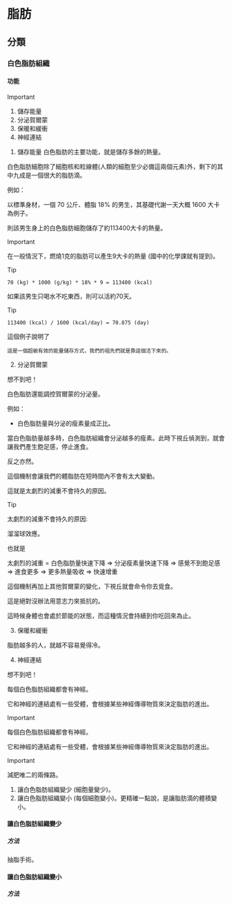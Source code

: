 # 脂肪
## 分類
### 白色脂肪組織
#### 功能
> [!IMPORTANT]
> 1. 儲存能量 
> 2. 分泌賀爾蒙
> 3. 保暖和緩衝
> 4. 神經連結


1. 儲存能量
白色脂肪的主要功能，就是儲存多餘的熱量。

白色脂肪細胞除了細胞核和粒線體(人類的細胞至少必備這兩個元素)外，剩下的其中九成是一個很大的脂肪滴。

例如：

以標準身材，一個 70 公斤、體脂 18% 的男生，其基礎代謝一天大概 1600 大卡為例子。

則該男生身上的白色脂肪細胞儲存了約113400大卡的熱量。

> [!IMPORTANT]
> 在一般情況下，燃燒1克的脂肪可以產生9大卡的熱量 (國中的化學課就有提到)。

> [!TIP]
> ```
> 70 (kg) * 1000 (g/kg) * 18% * 9 = 113400 (kcal)
> ```

如果該男生只喝水不吃東西，則可以活約70天。

> [!TIP]
> ```
> 113400 (kcal) / 1600 (kcal/day) = 70.875 (day)
> ```

這個例子說明了

```
這是一個超級有效的能量儲存方式，我們的祖先們就是靠這個活下來的。
```

2. 分泌賀爾蒙

想不到吧！

白色脂肪還能調控賀爾蒙的分泌量。

例如：

+ 白色脂肪量與分泌的瘦素量成正比。

當白色脂肪量越多時，白色脂肪組織會分泌越多的瘦素。此時下視丘偵測到，就會讓我們產生飽足感，停止進食。

反之亦然。

這個機制會讓我們的體脂肪在短時間內不會有太大變動。

這就是太劇烈的減重不會持久的原因。

> [!TIP]
> 太劇烈的減重不會持久的原因:
>
> 溜溜球效應。
>
> 也就是
> 
> 太劇烈的減重 = 白色脂肪量快速下降 => 分泌瘦素量快速下降 => 感覺不到飽足感 => 進食更多 => 更多熱量吸收 => 快速增重
>
> 這個機制再加上其他賀爾蒙的變化，下視丘就會命令你去覓食。
>
> 這是絕對沒辦法用意志力來抵抗的。
>
> 這時候身體也會處於節能的狀態，而這種情況會持續到你吃回來為止。

3. 保暖和緩衝
   
脂肪越多的人，就越不容易覺得冷。

4. 神經連結

想不到吧！

每個白色脂肪組織都會有神經。

它和神經的連結處有一些受體，會根據某些神經傳導物質來決定脂肪的進出。

> [!IMPORTANT]
> 每個白色脂肪組織都會有神經。
> 
> 它和神經的連結處有一些受體，會根據某些神經傳導物質來決定脂肪的進出。

> [!IMPORTANT]
> 減肥唯二的兩條路。
> 
> 1. 讓白色脂肪組織變少 (細胞量變少)。
> 2. 讓白色脂肪組織變小 (每個細胞變小)。更精確一點說，是讓脂肪滴的體積變小。

#### 讓白色脂肪組織變少
##### 方法
抽脂手術。

#### 讓白色脂肪組織變小
##### 方法
